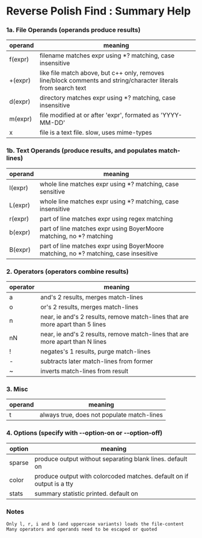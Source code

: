 
# Reverse Polish Find : Summary Help

### 1a. File Operands (operands produce results)
|operand|meaning|
| ----- | ----- |
|f(expr)|filename matches expr using *? matching, case insensitive|
|+(expr)|like file match above, but c++ only, removes line/block comments and string/character literals from search text|
|d(expr)|directory matches expr using *? matching, case insensitive|
|m(expr)|file modified at or after 'expr', formated as 'YYYY-MM-DD'|
|x      |file is a text file. slow, uses mime-types|

### 1b. Text Operands (produce results, and populates match-lines)
|operand|meaning|
| ----- | ----- |
|l(expr)|whole line matches expr using *? matching, case sensitive|
|L(expr)|whole line matches expr using *? matching, case insensitive|
|r(expr)|part of line matches expr using regex matching|
|b(expr)|part of line matches expr using BoyerMoore matching, no *? matching|
|B(expr)|part of line matches expr using BoyerMoore matching, no *? matching, case insesitive|

### 2. Operators (operators combine results)
|operator|meaning|
| ------ | ----- |
|a |and's 2 results, merges match-lines|
|o |or's 2 results, merges match-lines|
|n |near, ie and's 2 results, remove match-lines that are more apart than 5 lines|
|nN|near, ie and's 2 results, remove match-lines that are more apart than N lines|
|! |negates's 1 results, purge match-lines|
|- |subtracts later match-lines from former|
|~ |inverts match-lines from result|

### 3. Misc
|operand|meaning|
| ----- | ----- |
|t      |always true, does not populate match-lines|

### 4. Options (specify with --option-on or --option-off)
|option|meaning|
| ----- | ----- |
|sparse|produce output without separating blank lines. default on|
|color |produce output with colorcoded matches. default on if output is a tty|
|stats |summary statistic printed. default on|

### Notes
    Only l, r, i and b (and uppercase variants) loads the file-content  
    Many operators and operands need to be escaped or quoted  

